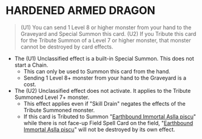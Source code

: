 # HARDENED ARMED DRAGON

> (U1) You can send 1 Level 8 or higher monster from your hand to the Graveyard and Special Summon this card. (U2) If you Tribute this card for the Tribute Summon of a Level 7 or higher monster, that monster cannot be destroyed by card effects.

*   The (U1) Unclassified effect is a built-in Special Summon. This does not start a Chain.
    *   This can only be used to Summon this card from the hand.
    *   Sending 1 Level 8+ monster from your hand to the Graveyard is a cost.
*   The (U2) Unclassified effect does not activate. It applies to the Tribute Summoned Level 7+ monster.
    *   This effect applies even if "Skill Drain" negates the effects of the Tribute Summoned monster.
    *   If this card is Tributed to Summon "[Earthbound Immortal Aslla piscu](https://yugipedia.com/wiki/Earthbound_Immortal_Aslla_piscu)" while there is not face-up Field Spell Card on the field, "[Earthbound Immortal Aslla piscu](https://yugipedia.com/wiki/Earthbound_Immortal_Aslla_piscu)" will not be destroyed by its own effect.
